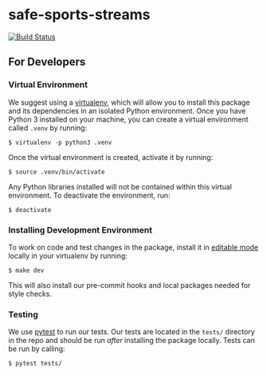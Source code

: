 # safe-sports-streams

[![Build Status](https://travis-ci.com/hudson-ayers/safe-sports-streams.svg?branch=master)](https://travis-ci.com/hudson-ayers/safe-sports-streams)

## For Developers

### Virtual Environment
We suggest using a [virtualenv][venv], which will allow you to install this
package and its dependencies in an isolated Python environment. Once you have
Python 3 installed on your machine, you can create a virtual environment called
`.venv` by running:

```
$ virtualenv -p python3 .venv
```

Once the virtual environment is created, activate it by running:

```
$ source .venv/bin/activate
```

Any Python libraries installed will not be contained within this virtual
environment. To deactivate the environment, run:

```
$ deactivate
```

### Installing Development Environment
To work on code and test changes in the package, install it in [editable
mode][e-mode] locally in your virtualenv by running:

```
$ make dev
```

This will also install our pre-commit hooks and local packages needed for style
checks.

### Testing

We use [pytest][pytest] to run our tests. Our tests are located in the `tests/`
directory in the repo and should be run _after_ installing the package locally.
Tests can be run by calling:

```
$ pytest tests/
```

[venv]: https://virtualenv.pypa.io/en/stable/
[e-mode]: https://packaging.python.org/tutorials/distributing-packages/#working-in-development-mode
[pytest]: https://docs.pytest.org/en/latest/
